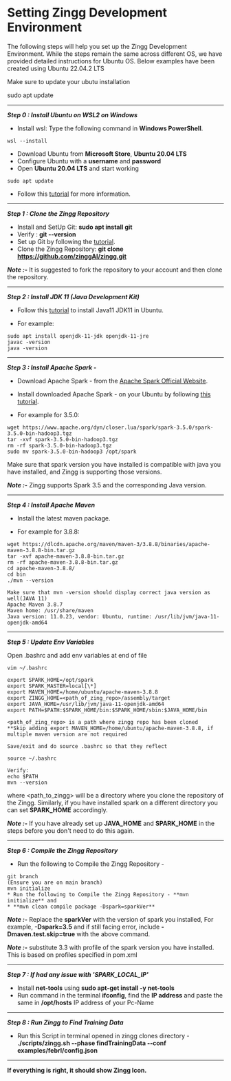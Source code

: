 # Setting Zingg Development Environment

The following steps will help you set up the Zingg Development Environment. While the steps remain the same across different OS, we have provided detailed instructions for Ubuntu OS. Below examples have been created using Ubuntu 22.04.2 LTS

Make sure to update your ubutu installation

sudo apt update

****

_**Step 0 :  Install Ubuntu on WSL2 on Windows**_

* Install wsl: Type the following command in **Windows PowerShell**.
```
wsl --install
```
* Download Ubuntu from **Microsoft Store**, **Ubuntu 20.04 LTS**
* Configure Ubuntu with a **username** and **password**
* Open **Ubuntu 20.04 LTS** and start working
```
sudo apt update
```
* Follow this [tutorial](https://ubuntu.com/tutorials/install-ubuntu-on-wsl2-on-windows-10#1-overview) for more information.

****

_**Step 1 :  Clone the Zingg Repository**_

* Install and SetUp Git: **sudo apt install git**
* Verify : **git --version**
* Set up Git by following the [tutorial](https://www.digitalocean.com/community/tutorials/how-to-install-git-on-ubuntu-20-04).
* Clone the Zingg Repository: **git clone https://github.com/zinggAI/zingg.git**

_**Note :-**_ It is suggested to fork the repository to your account and then clone the repository.

****

_**Step 2 :  Install JDK 11 (Java Development Kit)**_

* Follow this [tutorial](https://linuxize.com/post/install-java-on-ubuntu-20-04/) to install Java11 JDK11 in Ubuntu.&#x20;

* For example:
```
sudo apt install openjdk-11-jdk openjdk-11-jre
javac -version
java -version
```

****

_**Step 3 :  Install Apache Spark -**_

* Download Apache Spark - from the [Apache Spark Official Website](https://spark.apache.org/downloads.html).
* Install downloaded Apache Spark - on your Ubuntu by following [this tutorial](https://computingforgeeks.com/how-to-install-apache-spark-on-ubuntu-debian/).

* For example for 3.5.0:
```
wget https://www.apache.org/dyn/closer.lua/spark/spark-3.5.0/spark-3.5.0-bin-hadoop3.tgz
tar -xvf spark-3.5.0-bin-hadoop3.tgz
rm -rf spark-3.5.0-bin-hadoop3.tgz
sudo mv spark-3.5.0-bin-hadoop3 /opt/spark
```

Make sure that spark version you have installed is compatible with java you have installed, and Zingg is supporting those versions.

_**Note :-**_ Zingg supports Spark 3.5 and the corresponding Java version.

****

_**Step 4 :  Install Apache Maven**_

* Install the latest maven package.

* For example for 3.8.8:
```
wget https://dlcdn.apache.org/maven/maven-3/3.8.8/binaries/apache-maven-3.8.8-bin.tar.gz
tar -xvf apache-maven-3.8.8-bin.tar.gz 
rm -rf apache-maven-3.8.8-bin.tar.gz 
cd apache-maven-3.8.8/
cd bin
./mvn --version

Make sure that mvn -version should display correct java version as well(JAVA 11)
Apache Maven 3.8.7
Maven home: /usr/share/maven
Java version: 11.0.23, vendor: Ubuntu, runtime: /usr/lib/jvm/java-11-openjdk-amd64
```

****

_**Step 5 :  Update Env Variables**_

Open .bashrc and add env variables at end of file
```
vim ~/.bashrc

export SPARK_HOME=/opt/spark
export SPARK_MASTER=local[\*]
export MAVEN_HOME=/home/ubuntu/apache-maven-3.8.8
export ZINGG_HOME=<path_of_zing_repo>/assembly/target
export JAVA_HOME=/usr/lib/jvm/java-11-openjdk-amd64
export PATH=$PATH:$SPARK_HOME/bin:$SPARK_HOME/sbin:$JAVA_HOME/bin

<path_of_zing_repo> is a path where zingg repo has been cloned
**Skip adding export MAVEN_HOME=/home/ubuntu/apache-maven-3.8.8, if multiple maven version are not required 

Save/exit and do source .bashrc so that they reflect

source ~/.bashrc

Verify:
echo $PATH
mvn --version
```

where \<path\_to\_zingg> will be a directory where you clone the repository of the Zingg. Similarly, if you have installed spark on a different directory you can set **SPARK\_HOME** accordingly.

_**Note :-**_  If you have already set up **JAVA\_HOME** and **SPARK\_HOME** in the steps before you don't need to do this again.

****

_**Step 6 :  Compile the Zingg Repository**_

* Run the following to Compile the Zingg Repository -
```
git branch
(Ensure you are on main branch)
mvn initialize
* Run the following to Compile the Zingg Repository - **mvn initialize** and
* **mvn clean compile package -Dspark=sparkVer**
```

_**Note :-**_	Replace the **sparkVer** with the version of spark you installed, For example, **-Dspark=3.5** and if still facing error, include **-Dmaven.test.skip=true** with the above command.


_**Note :-**_ substitute 3.3 with profile of the spark version you have installed. This is based on profiles specified in pom.xml
****

_**Step 7 :  If had any issue with 'SPARK\_LOCAL\_IP'**_

* Install **net-tools** using **sudo apt-get install -y net-tools**
* Run command in the terminal **ifconfig**, find the **IP address** and paste the same in **/opt/hosts** IP address of your Pc-Name

****

_**Step 8 :  Run Zingg to Find Training Data**_

* Run this Script in terminal opened in zingg clones directory - **./scripts/zingg.sh --phase findTrainingData --conf examples/febrl/config.json**

****

**If everything is right, it should show Zingg Icon.**
